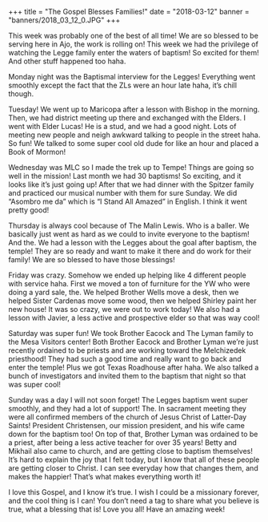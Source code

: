 +++
title = "The Gospel Blesses Families!"
date = "2018-03-12"
banner = "banners/2018_03_12_0.JPG"
+++

This week was probably one of the best of all time! We are so blessed to be serving here in Ajo, the work is rolling on! This week we had the privilege of watching the Legge family enter the waters of baptism! So excited for them! And other stuff happened too haha.

Monday night was the Baptismal interview for the Legges! Everything went smoothly except the fact that the ZLs were an hour late haha, it’s chill though.

Tuesday! We went up to Maricopa after a lesson with Bishop in the morning. Then, we had district meeting up there and exchanged with the Elders. I went with Elder Lucas! He is a stud, and we had a good night. Lots of meeting new people and neigh awkward talking to people in the street haha. So fun! We talked to some super cool old dude for like an hour and placed a Book of Mormon!

Wednesday was MLC so I made the trek up to Tempe! Things are going so well in the mission! Last month we had 30 baptisms! So exciting, and it looks like it’s just going up! After that we had dinner with the Spitzer family and practiced our musical number with them for sure Sunday. We did “Asombro me da” which is “I Stand All Amazed” in English. I think it went pretty good!

Thursday is always cool because of The Malin Lewis. Who is a baller. We basically just went as hard as we could to invite everyone to the baptism! And the. We had a lesson with the Legges about the goal after baptism, the temple! They are so ready and want to make it there and do work for their family! We are so blessed to have those blessings!

Friday was crazy. Somehow we ended up helping like 4 different people with service haha. First we moved a ton of furniture for the YW who were doing a yard sale, the. We helped Brother Wells move a desk, then we helped Sister Cardenas move some wood, then we helped Shirley paint her new house! It was so crazy, we were out to work today! We also had a lesson with Javier, a less active and prospective elder so that was way cool!

Saturday was super fun! We took Brother Eacock and The Lyman family to the Mesa Visitors center! Both Brother Eacock and Brother Lyman we’re just recently ordained to be priests and are working toward the Melchizedek priesthood! They had such a good time and really want to go back and enter the temple! Plus we got Texas Roadhouse after haha. We also talked a bunch of investigators and invited them to the baptism that night so that was super cool!

Sunday was a day I will not soon forget! The Legges baptism went super smoothly, and they had a lot of support! The. In sacrament meeting they were all confirmed members of the church of Jesus Christ of Latter-Day Saints! President Christensen, our mission president, and his wife came down for the baptism too! On top of that, Brother Lyman was ordained to be a priest, after being a less active teacher for over 35 years! Betty and Mikhail also came to church, and are getting close to baptism themselves! It’s hard to explain the joy that I felt today, but I know that all of these people are getting closer to Christ. I can see everyday how that changes them, and makes the happier! That’s what makes everything worth it!

I love this Gospel, and I know it’s true. I wish I could be a missionary forever, and the cool thing is I can! You don’t need a tag to share what you believe is true, what a blessing that is! Love you all! Have an amazing week!

